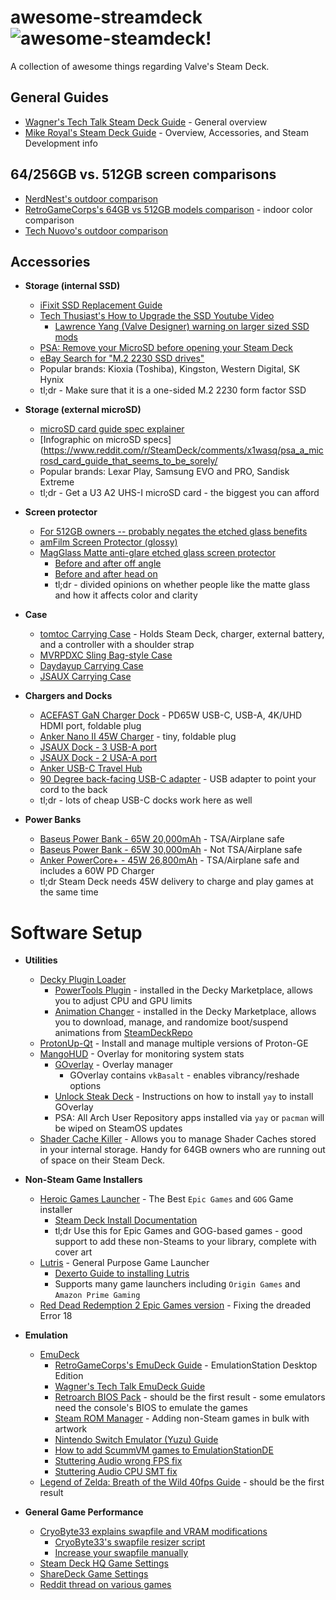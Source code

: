 # awesome-streamdeck ![awesome-steamdeck!](https://img.shields.io/badge/awesome-steam%20deck-blue "awesome steam deck badge")
A collection of awesome things regarding Valve's Steam Deck.

## General Guides
- [Wagner's Tech Talk Steam Deck Guide](https://wagnerstechtalk.com/steamdeck/) - General overview
- [Mike Royal's Steam Deck Guide](https://github.com/mikeroyal/Steam-Deck-Guide) - Overview, Accessories, and Steam Development info

## 64/256GB vs. 512GB screen comparisons
- [NerdNest's outdoor comparison](https://www.youtube.com/watch?v=U3XvcoBt_YI)
- [RetroGameCorps's 64GB vs 512GB models comparison](https://www.youtube.com/watch?v=jApCGIFS1JI) - indoor color comparison
- [Tech Nuovo's outdoor comparison](https://www.youtube.com/watch?v=XtzQ9WrYr_8)

## Accessories
- **Storage (internal SSD)**
    - [iFixit SSD Replacement Guide](https://www.ifixit.com/Guide/Steam+Deck+SSD+Replacement/148989)
    - [Tech Thusiast's How to Upgrade the SSD Youtube Video](https://www.youtube.com/watch?v=pwEo2qwPfig)
        - [Lawrence Yang (Valve Designer) warning on larger sized SSD mods](https://twitter.com/lawrenceyang/status/1540863166438969345)
    - [PSA: Remove your MicroSD before opening your Steam Deck](https://www.reddit.com/r/SteamDeck/comments/tsdjxz/psa_dont_forget_to_remove_your_microsd_card/)
    - [eBay Search for "M.2 2230 SSD drives"](https://www.ebay.com/sch/i.html?_nkw=2230+ssd)
    - Popular brands: Kioxia (Toshiba), Kingston, Western Digital, SK Hynix
    - tl;dr - Make sure that it is a one-sided M.2 2230 form factor SSD

- **Storage (external microSD)**
    - [microSD card guide spec explainer](https://www.reddit.com/r/SteamDeck/comments/x1wasq/psa_a_microsd_card_guide_that_seems_to_be_sorely/)
    - [Infographic on microSD specs](https://www.reddit.com/r/SteamDeck/comments/x1wasq/psa_a_microsd_card_guide_that_seems_to_be_sorely/
    - Popular brands: Lexar Play, Samsung EVO and PRO, Sandisk Extreme
    - tl;dr - Get a U3 A2 UHS-I microSD card - the biggest you can afford

- **Screen protector**
    - [For 512GB owners -- probably negates the etched glass benefits](https://www.reddit.com/r/SteamDeck/comments/tc8g4p/people_with_steam_decks_especially_the_512_gb/)
    - [amFilm Screen Protector (glossy)](https://www.amazon.com/amFilm-Screen-Protector-Compatible-Steam/dp/B09TPF6NQ8)
    - [MagGlass Matte anti-glare etched glass screen protector](https://www.amazon.com/dp/B09X82S4XL/)
        - [Before and after off angle](https://www.reddit.com/r/SteamDeck/comments/tzgylh/before_and_after_applying_the_magglass_antiglare/)
        - [Before and after head on](https://www.reddit.com/r/SteamDeck/comments/w7i365/just_receiced_my_magglass_matte_screen_protector/)
        - tl;dr - divided opinions on whether people like the matte glass and how it affects color and clarity

- **Case**
    - [tomtoc Carrying Case](https://www.amazon.com/dp/B09ZYFV1GD/) - Holds Steam Deck, charger, external battery, and a controller with a shoulder strap
    - [MVRPDXC Sling Bag-style Case](https://www.amazon.com/dp/B0B2QRVPGL/)
    - [Daydayup Carrying Case](https://www.amazon.com/dp/B09STVV9M8/)
    - [JSAUX Carrying Case](https://www.amazon.com/dp/B09ZB1RZ2G/)

- **Chargers and Docks**
    - [ACEFAST GaN Charger Dock](https://www.amazon.com/gp/product/B09W5T391Z/) - PD65W USB-C, USB-A, 4K/UHD HDMI port, foldable plug
    - [Anker Nano II 45W Charger](https://www.amazon.com/dp/B08T5QVTKW/) - tiny, foldable plug
    - [JSAUX Dock - 3 USB-A port](https://www.amazon.com/dp/B0B7HVZNMB)
    - [JSAUX Dock - 2 USA-A port](https://www.amazon.com/dp/B0B28PCDM2)
    - [Anker USB-C Travel Hub](https://www.amazon.com/dp/B07ZVKTP53/)
    - [90 Degree back-facing USB-C adapter](https://www.amazon.com/dp/B0B9T7X22Z) - USB adapter to point your cord to the back
    - tl;dr - lots of cheap USB-C docks work here as well


- **Power Banks**
    - [Baseus Power Bank - 65W 20,000mAh](https://www.amazon.com/dp/B08THCNNCS) - TSA/Airplane safe
    - [Baseus Power Bank - 65W 30,000mAh](https://www.amazon.com/dp/B08JV4W4NY/) - Not TSA/Airplane safe
    - [Anker PowerCore+ - 45W 26,800mAh](https://www.amazon.com/dp/B07XRJZXKY/) - TSA/Airplane safe and includes a 60W PD Charger
    - tl;dr Steam Deck needs 45W delivery to charge and play games at the same time

# Software Setup
- **Utilities**
    - [Decky Plugin Loader](https://github.com/SteamDeckHomebrew/decky-loader)
        - [PowerTools Plugin](https://github.com/NGnius/PowerTools) - installed in the Decky Marketplace, allows you to adjust CPU and GPU limits
        - [Animation Changer](https://github.com/TheLogicMaster/SDH-AnimationChanger) - installed in the Decky Marketplace, allows you to download, manage, and randomize boot/suspend animations from [SteamDeckRepo](https://steamdeckrepo.com/)
    - [ProtonUp-Qt](https://davidotek.github.io/protonup-qt/) - Install and manage multiple versions of Proton-GE
    - [MangoHUD](https://github.com/flightlessmango/MangoHud) - Overlay for monitoring system stats
        - [GOverlay](https://github.com/benjamimgois/goverlay) - Overlay manager
            - GOverlay contains `vkBasalt` - enables vibrancy/reshade options
        - [Unlock Steak Deck](https://christitus.com/unlock-steam-deck/) - Instructions on how to install `yay` to install GOverlay
        - PSA: All Arch User Repository apps installed via `yay` or `pacman` will be wiped on SteamOS updates
    - [Shader Cache Killer](https://github.com/scawp/Steam-Deck.Shader-Cache-Killer) - Allows you to manage Shader Caches stored in your internal storage.  Handy for 64GB owners who are running out of space on their Steam Deck.

- **Non-Steam Game Installers**
    - [Heroic Games Launcher](https://heroicgameslauncher.com/) - The Best `Epic Games` and `GOG` Game installer
        - [Steam Deck Install Documentation](https://github.com/Heroic-Games-Launcher/HeroicGamesLauncher/wiki/SteamDeck---Flatpak)
        - tl;dr Use this for Epic Games and GOG-based games - good support to add these non-Steams to your library, complete with cover art
    - [Lutris](https://lutris.net/) - General Purpose Game Launcher
        - [Dexerto Guide to installing Lutris](https://www.dexerto.com/tech/how-to-install-epic-games-on-steam-deck-1894333/)
        - Supports many game launchers including `Origin Games` and `Amazon Prime Gaming`
    - [Red Dead Redemption 2 Epic Games version](https://www.reddit.com/r/SteamDeck/comments/xzwuvf/red_dead_redemption_2_epic_games_version_now/) - Fixing the dreaded Error 18

- **Emulation**
    - [EmuDeck](https://www.emudeck.com/)
        - [RetroGameCorps's EmuDeck Guide](https://retrogamecorps.com/2022/04/10/my-ultimate-steam-deck-emulation-setup/) - EmulationStation Desktop Edition
        - [Wagner's Tech Talk EmuDeck Guide](https://wagnerstechtalk.com/sd-emudeck/)
        - [Retroarch BIOS Pack](https://www.google.com/search?q=Retroarch+BIOS+Pack+2022) - should be the first result - some emulators need the console's BIOS to emulate the games
        - [Steam ROM Manager](https://github.com/SteamGridDB/steam-rom-manager) - Adding non-Steam games in bulk with artwork
        - [Nintendo Switch Emulator (Yuzu) Guide](https://www.youtube.com/watch?v=DvM8FzxDqHQ)
        - [How to add ScummVM games to EmulationStationDE](https://gitlab.com/es-de/emulationstation-de/-/blob/master/USERGUIDE.md#scummvm)
        - [Stuttering Audio wrong FPS fix](https://www.reddit.com/r/SteamDeck/comments/v69ex5/dont_be_like_me_if_youre_experiencing_stutter_in/)
        - [Stuttering Audio CPU SMT fix](https://www.reddit.com/r/SteamDeck/comments/uj4522/lpt_getting_emulator_stuttering_try_disabling_cpu/)
    - [Legend of Zelda: Breath of the Wild 40fps Guide](https://www.google.com/search?q=legend+of+zelda+breath+of+the+wild+40fps+guide+reddit) - should be the first result

- **General Game Performance**
    - [CryoByte33 explains swapfile and VRAM modifications](https://www.youtube.com/watch?v=3iivwka513Y)
        - [CryoByte33's swapfile resizer script](https://github.com/CryoByte33/steam-deck-swap-resizer)
        - [Increase your swapfile manually](https://www.reddit.com/r/SteamDeck/comments/waiujt/how_to_increase_the_swap_on_the_deck/)
    - [Steam Deck HQ Game Settings](https://steamdeckhq.com/game-settings/)
    - [ShareDeck Game Settings](https://sharedeck.games/)
    - [Reddit thread on various games](https://www.reddit.com/r/SteamDeck/comments/uk1ksk/optimized_steam_deck_performanceimage_quality/)